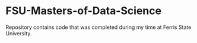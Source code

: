 # FSU-Masters-of-Data-Science
Repository contains code that was completed during my time at Ferris State University.
